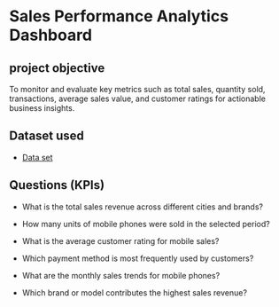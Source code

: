 # Sales Performance Analytics Dashboard
## project objective
To monitor and evaluate key metrics such as total sales, quantity sold, transactions, average sales value, and customer ratings for actionable business insights.

## Dataset used
- <a href="https://github.com/Tabish-Asad/Excel-dashboard/blob/main/Excel%20Dashboard.xlsm](https://github.com/Tabish-Asad/Power-BI-Dashboard/blob/main/mobile%20data%20sales.pbix"> Data set </a>

## Questions (KPIs)
- What is the total sales revenue across different cities and brands?

- How many units of mobile phones were sold in the selected period?

- What is the average customer rating for mobile sales?

- Which payment method is most frequently used by customers?

- What are the monthly sales trends for mobile phones?

- Which brand or model contributes the highest sales revenue?
